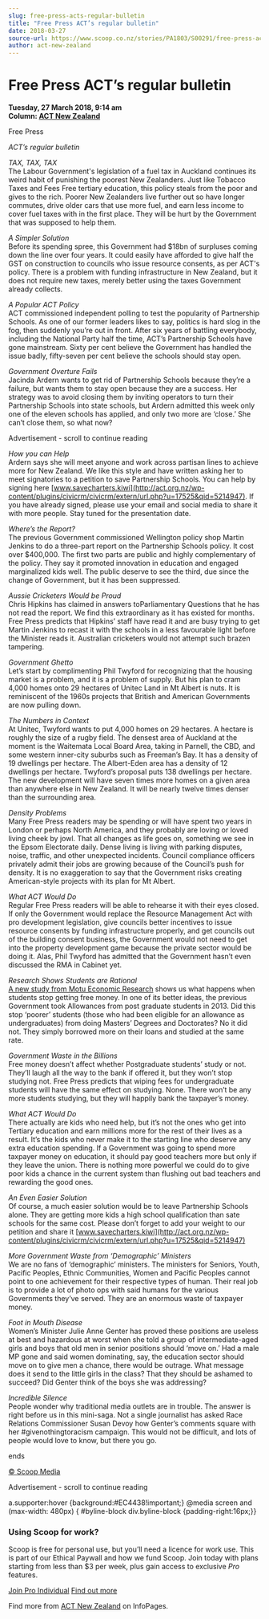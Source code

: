 ```yaml
---
slug: free-press-acts-regular-bulletin
title: "Free Press ACT’s regular bulletin"
date: 2018-03-27
source-url: https://www.scoop.co.nz/stories/PA1803/S00291/free-press-acts-regular-bulletin.htm
author: act-new-zealand
---
```

Free Press ACT’s regular bulletin
=================================

**Tuesday, 27 March 2018, 9:14 am**  
**Column: [ACT New Zealand](https://info.scoop.co.nz/ACT_New_Zealand)**

Free Press

_ACT’s regular bulletin_  

_TAX, TAX, TAX_  
The Labour Government's legislation of a fuel tax in Auckland continues its weird habit of punishing the poorest New Zealanders. Just like Tobacco Taxes and Fees Free tertiary education, this policy steals from the poor and gives to the rich. Poorer New Zealanders live further out so have longer commutes, drive older cars that use more fuel, and earn less income to cover fuel taxes with in the first place. They will be hurt by the Government that was supposed to help them.

_A Simpler Solution_  
Before its spending spree, this Government had $18bn of surpluses coming down the line over four years. It could easily have afforded to give half the GST on construction to councils who issue resource consents, as per ACT's policy. There is a problem with funding infrastructure in New Zealand, but it does not require new taxes, merely better using the taxes Government already collects.

_A Popular ACT Policy_  
ACT commissioned independent polling to test the popularity of Partnership Schools. As one of our former leaders likes to say, politics is hard slog in the fog, then suddenly you’re out in front. After six years of battling everybody, including the National Party half the time, ACT’s Partnership Schools have gone mainstream. Sixty per cent believe the Government has handled the issue badly, fifty-seven per cent believe the schools should stay open.

_Government Overture Fails_  
Jacinda Ardern wants to get rid of Partnership Schools because they’re a failure, but wants them to stay open because they are a success. Her strategy was to avoid closing them by inviting operators to turn their Partnership Schools into state schools, but Ardern admitted this week only one of the eleven schools has applied, and only two more are ‘close.’ She can’t close them, so what now?

Advertisement - scroll to continue reading





_How you can Help_  
Ardern says she will meet anyone and work across partisan lines to achieve more for New Zealand. We like this style and have written asking her to meet signatories to a petition to save Partnership Schools. You can help by signing here [www.savecharters.kiwi](http://act.org.nz/wp-content/plugins/civicrm/civicrm/extern/url.php?u=17525&qid=5214947). If you have already signed, please use your email and social media to share it with more people. Stay tuned for the presentation date.

_Where’s the Report?_  
The previous Government commissioned Wellington policy shop Martin Jenkins to do a three-part report on the Partnership Schools policy. It cost over $400,000. The first two parts are public and highly complementary of the policy. They say it promoted innovation in education and engaged marginalized kids well. The public deserve to see the third, due since the change of Government, but it has been suppressed.

_Aussie Cricketers Would be Proud_  
Chris Hipkins has claimed in answers toParliamentary Questions that he has not read the report. We find this extraordinary as it has existed for months. Free Press predicts that Hipkins’ staff have read it and are busy trying to get Martin Jenkins to recast it with the schools in a less favourable light before the Minister reads it. Australian cricketers would not attempt such brazen tampering.

_Government Ghetto_  
Let’s start by complimenting Phil Twyford for recognizing that the housing market is a problem, and it is a problem of supply. But his plan to cram 4,000 homes onto 29 hectares of Unitec Land in Mt Albert is nuts. It is reminiscent of the 1960s projects that British and American Governments are now pulling down.

_The Numbers in Context_  
At Unitec, Twyford wants to put 4,000 homes on 29 hectares. A hectare is roughly the size of a rugby field. The densest area of Auckland at the moment is the Waitemata Local Board Area, taking in Parnell, the CBD, and some western inner-city suburbs such as Freeman’s Bay. It has a density of 19 dwellings per hectare. The Albert-Eden area has a density of 12 dwellings per hectare. Twyford’s proposal puts 138 dwellings per hectare. The new development will have seven times more homes on a given area than anywhere else in New Zealand. It will be nearly twelve times denser than the surrounding area.

_Density Problems_  
Many Free Press readers may be spending or will have spent two years in London or perhaps North America, and they probably are loving or loved living cheek by jowl. That all changes as life goes on, something we see in the Epsom Electorate daily. Dense living is living with parking disputes, noise, traffic, and other unexpected incidents. Council compliance officers privately admit their jobs are growing because of the Council’s push for density. It is no exaggeration to say that the Government risks creating American-style projects with its plan for Mt Albert.

_What ACT Would Do_  
Regular Free Press readers will be able to rehearse it with their eyes closed. If only the Government would replace the Resource Management Act with pro development legislation, give councils better incentives to issue resource consents by funding infrastructure properly, and get councils out of the building consent business, the Government would not need to get into the property development game because the private sector would be doing it. Alas, Phil Twyford has admitted that the Government hasn’t even discussed the RMA in Cabinet yet.

_Research Shows Students are Rational_  
[A new study from Motu Economic Research](http://act.org.nz/wp-content/plugins/civicrm/civicrm/extern/url.php?u=17526&qid=5214947) shows us what happens when students stop getting free money. In one of its better ideas, the previous Government took Allowances from post graduate students in 2013. Did this stop ‘poorer’ students (those who had been eligible for an allowance as undergraduates) from doing Masters’ Degrees and Doctorates? No it did not. They simply borrowed more on their loans and studied at the same rate.

_Government Waste in the Billions_  
Free money doesn’t affect whether Postgraduate students’ study or not. They’ll laugh all the way to the bank if offered it, but they won’t stop studying not. Free Press predicts that wiping fees for undergraduate students will have the same effect on studying. None. There won’t be any more students studying, but they will happily bank the taxpayer’s money.

_What ACT Would Do_  
There actually are kids who need help, but it’s not the ones who get into Tertiary education and earn millions more for the rest of their lives as a result. It’s the kids who never make it to the starting line who deserve any extra education spending. If a Government was going to spend more taxpayer money on education, it should pay good teachers more but only if they leave the union. There is nothing more powerful we could do to give poor kids a chance in the current system than flushing out bad teachers and rewarding the good ones.

_An Even Easier Solution_  
Of course, a much easier solution would be to leave Partnership Schools alone. They are getting more kids a high school qualification than sate schools for the same cost. Please don’t forget to add your weight to our petition and share it [www.savecharters.kiwi](http://act.org.nz/wp-content/plugins/civicrm/civicrm/extern/url.php?u=17525&qid=5214947)

_More Government Waste from ‘Demographic’ Ministers_  
We are no fans of ‘demographic’ ministers. The ministers for Seniors, Youth, Pacific Peoples, Ethnic Communities, Women and Pacific Peoples cannot point to one achievement for their respective types of human. Their real job is to provide a lot of photo ops with said humans for the various Governments they’ve served. They are an enormous waste of taxpayer money.

_Foot in Mouth Disease_  
Women’s Minister Julie Anne Genter has proved these positions are useless at best and hazardous at worst when she told a group of intermediate-aged girls and boys that old men in senior positions should ‘move on.’ Had a male MP gone and said women dominating, say, the education sector should move on to give men a chance, there would be outrage. What message does it send to the little girls in the class? That they should be ashamed to succeed? Did Genter think of the boys she was addressing?

_Incredible Silence_  
People wonder why traditional media outlets are in trouble. The answer is right before us in this mini-saga. Not a single journalist has asked Race Relations Commissioner Susan Devoy how Genter’s comments square with her #givenothingtoracism campaign. This would not be difficult, and lots of people would love to know, but there you go.

ends

[© Scoop Media](http://www.scoop.co.nz/about/terms.html)  

Advertisement - scroll to continue reading



a.supporter:hover {background:#EC4438!important;} @media screen and (max-width: 480px) { #byline-block div.byline-block {padding-right:16px;}}

### Using Scoop for work?

Scoop is free for personal use, but you’ll need a licence for work use. This is part of our Ethical Paywall and how we fund Scoop. Join today with plans starting from less than $3 per week, plus gain access to exclusive _Pro_ features.  
  
[Join Pro Individual](https://pro.scoop.co.nz/Individual/?from=ProIn24) [Find out more](https://pro.scoop.co.nz/using-scoop-for-work/?from=ProIn24)

Find more from [ACT New Zealand](https://info.scoop.co.nz/ACT_New_Zealand) on InfoPages.